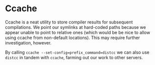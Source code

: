 # Ccache

Ccache is a neat utility to store compiler results for subsequent compilations.
We point our symlinks at hard-coded paths because we appear unable to point to
relative ones (which would be be nice to allow using ccache from non-default
locations). This may require further investigation, however.

By calling `ccache --set-config=prefix_command=distcc` we can also use `distcc`
in tandem with `ccache`, farming out our work to other servers.
